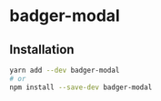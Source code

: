 # badger-modal


## Installation

```bash
yarn add --dev badger-modal
# or
npm install --save-dev badger-modal
```